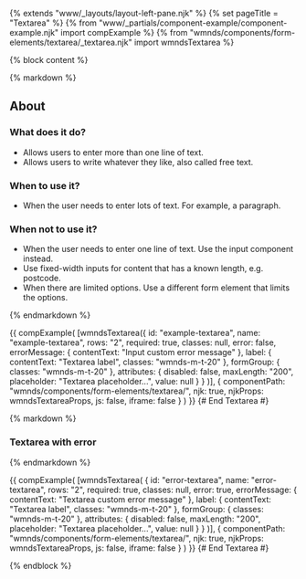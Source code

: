 {% extends "www/_layouts/layout-left-pane.njk" %}
{% set pageTitle = "Textarea" %}
{% from "www/_partials/component-example/component-example.njk" import compExample %}
{% from "wmnds/components/form-elements/textarea/_textarea.njk" import wmndsTextarea %}

{% block content %}

{% markdown %}

## About

### What does it do?

- Allows users to enter more than one line of text.
- Allows users to write whatever they like, also called free text.

### When to use it?

- When the user needs to enter lots of text. For example, a paragraph.

### When not to use it?

- When the user needs to enter one line of text. Use the input component instead.
- Use fixed-width inputs for content that has a known length, e.g. postcode.
- When there are limited options. Use a different form element that limits the options.

{% endmarkdown %}

{{
    compExample(
      [wmndsTextarea({
          id: "example-textarea",
          name: "example-textarea",
          rows: "2",
          required: true,
          classes: null,
          error: false,
          errorMessage: {
            contentText: "Input custom error message"
          },
          label: {
            contentText: "Textarea label",
            classes: "wmnds-m-t-20"
          },
          formGroup: {
            classes: "wmnds-m-t-20"
          },
          attributes: {
            disabled: false,
            maxLength: "200",
            placeholder: "Textarea placeholder...",
            value: null
          }
        }
      )],
      {
        componentPath: "wmnds/components/form-elements/textarea/",
        njk: true,
        njkProps: wmndsTextareaProps,
        js: false,
        iframe: false
      }
    )
}}
{# End Textarea #}

{% markdown %}

### Textarea with error

{% endmarkdown %}

{{
    compExample(
      [wmndsTextarea(
        {
          id: "error-textarea",
          name: "error-textarea",
          rows: "2",
          required: true,
          classes: null,
          error: true,
          errorMessage: {
            contentText: "Textarea custom error message"
          },
          label: {
            contentText: "Textarea label",
            classes: "wmnds-m-t-20"
          },
          formGroup: {
            classes: "wmnds-m-t-20"
          },
          attributes: {
            disabled: false,
            maxLength: "200",
            placeholder: "Textarea placeholder...",
            value: null
          }
        }
      )],
      {
        componentPath: "wmnds/components/form-elements/textarea/",
        njk: true,
        njkProps: wmndsTextareaProps,
        js: false,
        iframe: false
      }
    )
}}
{# End Textarea #}

{% endblock %}

